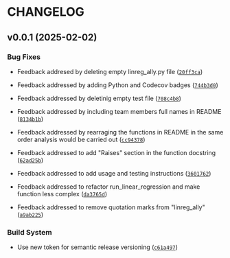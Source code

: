 # CHANGELOG


## v0.0.1 (2025-02-02)

### Bug Fixes

- Feedback addresed by deleting empty linreg_ally.py file
  ([`20ff3ca`](https://github.com/UBC-MDS/linreg_ally/commit/20ff3ca0b4b485203e2d7f687bbc3f650cdef12f))

- Feedback addressed by adding Python and Codecov badges
  ([`744b3d0`](https://github.com/UBC-MDS/linreg_ally/commit/744b3d0fcf8e8f34ade74fdaf7909f23446c3aa3))

- Feedback addressed by deletinig empty test file
  ([`708c4b8`](https://github.com/UBC-MDS/linreg_ally/commit/708c4b8d4ad46d252f345159334dca5d299c097f))

- Feedback addressed by including team members full names in README
  ([`8134b1b`](https://github.com/UBC-MDS/linreg_ally/commit/8134b1bb8d1d9731fd02ed0729a36a8a685fa7df))

- Feedback addressed by rearraging the functions in README in the same order analysis would be
  carried out
  ([`cc94378`](https://github.com/UBC-MDS/linreg_ally/commit/cc9437807a22e3c59434781130b3eb6b7aa0c639))

- Feedback addressed to add "Raises" section in the function docstring
  ([`62ad25b`](https://github.com/UBC-MDS/linreg_ally/commit/62ad25b5b8d7a7f7fbda6d3f3b1f1e44f966b695))

- Feedback addressed to add usage and testing instructions
  ([`3601762`](https://github.com/UBC-MDS/linreg_ally/commit/36017629342067c5c60121d3c9875890bb9f8d1e))

- Feedback addressed to refactor run_linear_regression and make function less complex
  ([`da3765d`](https://github.com/UBC-MDS/linreg_ally/commit/da3765d3aa2ecc14185e2d464219852a491aa3e7))

- Feedback addressed to remove quotation marks from "linreg_ally"
  ([`a9ab225`](https://github.com/UBC-MDS/linreg_ally/commit/a9ab225c6d430777a760f30accd0ee56bd0df542))

### Build System

- Use new token for semantic release versioning
  ([`c61a497`](https://github.com/UBC-MDS/linreg_ally/commit/c61a497fbe3c03400fe582c425fd320f32549c06))
